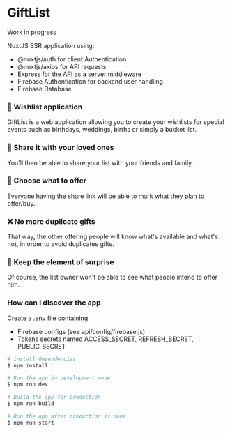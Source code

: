 # GiftList

Work in progress

NuxtJS SSR application using:

-   @nuxtjs/auth for client Authentication
-   @nuxtjs/axios for API requests
-   Express for the API as a server middleware
-   Firebase Authentication for backend user handling
-   Firebase Database

### 🎁 Wishlist application

GiftList is a web application allowing you to create your wishlists for special events such as birthdays, weddings, births or simply a bucket list.

### 🔗 Share it with your loved ones

You'll then be able to share your list with your friends and family.

### 🔏 Choose what to offer

Everyone having the share link will be able to mark what they plan to offer/buy.

### ❌ No more duplicate gifts

That way, the other offering people will know what's available and what's not, in order to avoid duplicates gifts.

### 🙈 Keep the element of surprise

Of course, the list owner won't be able to see what people intend to offer him.

### How can I discover the app

Create a .env file containing:

-   Firebase configs (see api/config/firebase.js)
-   Tokens secrets named ACCESS_SECRET, REFRESH_SECRET, PUBLIC_SECRET

```bash
# install dependencies
$ npm install

# Run the app in development mode
$ npm run dev

# Build the app for production
$ npm run build

# Run the app after production is done
$ npm run start
```
